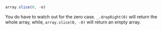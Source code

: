 ```javascript
array.slice(0, -n)
```

You do have to watch out for the zero case. `_.dropRight(0)` will return the whole array, while, `array.slice(0, -0)` will return an empty array.

